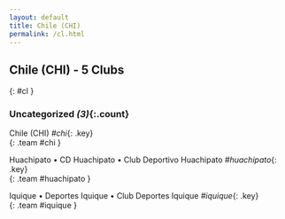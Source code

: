 ```yaml
---
layout: default
title: Chile (CHI)
permalink: /cl.html
---
```



## Chile (CHI) - 5 Clubs
{: #cl }









### Uncategorized _(3)_{:.count}


Chile  (CHI)  _#chi_{: .key} <br>
{: .team #chi }

Huachipato • CD Huachipato • Club Deportivo Huachipato   _#huachipato_{: .key} <br>
{: .team #huachipato }

Iquique • Deportes Iquique • Club Deportes Iquique   _#iquique_{: .key} <br>
{: .team #iquique }


 
